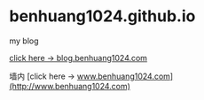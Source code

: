 # benhuang1024.github.io
my blog

[click here -> blog.benhuang1024.com](http://blog.benhuang1024.com)

墙内
[click here -> www.benhuang1024.com](http://www.benhuang1024.com)
